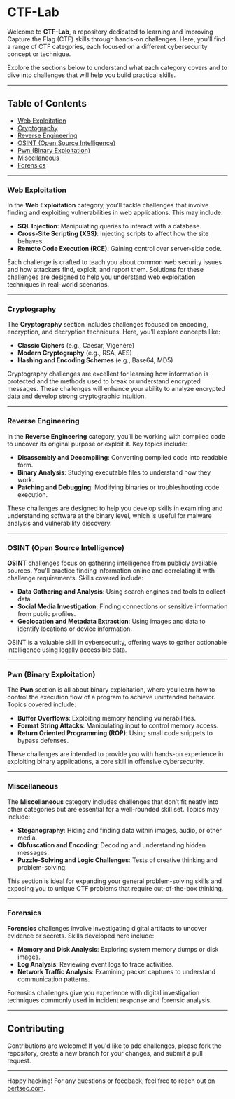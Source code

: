 # CTF-Lab

Welcome to **CTF-Lab**, a repository dedicated to learning and improving Capture the Flag (CTF) skills through hands-on challenges. Here, you’ll find a range of CTF categories, each focused on a different cybersecurity concept or technique. 

Explore the sections below to understand what each category covers and to dive into challenges that will help you build practical skills.

---

## Table of Contents

- [Web Exploitation](#web-exploitation)
- [Cryptography](#cryptography)
- [Reverse Engineering](#reverse-engineering)
- [OSINT (Open Source Intelligence)](#osint-open-source-intelligence)
- [Pwn (Binary Exploitation)](#pwn-binary-exploitation)
- [Miscellaneous](#miscellaneous)
- [Forensics](#forensics)

---

### Web Exploitation

In the **Web Exploitation** category, you’ll tackle challenges that involve finding and exploiting vulnerabilities in web applications. This may include:

- **SQL Injection**: Manipulating queries to interact with a database.
- **Cross-Site Scripting (XSS)**: Injecting scripts to affect how the site behaves.
- **Remote Code Execution (RCE)**: Gaining control over server-side code.

Each challenge is crafted to teach you about common web security issues and how attackers find, exploit, and report them. Solutions for these challenges are designed to help you understand web exploitation techniques in real-world scenarios.

---

### Cryptography

The **Cryptography** section includes challenges focused on encoding, encryption, and decryption techniques. Here, you’ll explore concepts like:

- **Classic Ciphers** (e.g., Caesar, Vigenère)
- **Modern Cryptography** (e.g., RSA, AES)
- **Hashing and Encoding Schemes** (e.g., Base64, MD5)

Cryptography challenges are excellent for learning how information is protected and the methods used to break or understand encrypted messages. These challenges will enhance your ability to analyze encrypted data and develop strong cryptographic intuition.

---

### Reverse Engineering

In the **Reverse Engineering** category, you’ll be working with compiled code to uncover its original purpose or exploit it. Key topics include:

- **Disassembly and Decompiling**: Converting compiled code into readable form.
- **Binary Analysis**: Studying executable files to understand how they work.
- **Patching and Debugging**: Modifying binaries or troubleshooting code execution.

These challenges are designed to help you develop skills in examining and understanding software at the binary level, which is useful for malware analysis and vulnerability discovery.

---

### OSINT (Open Source Intelligence)

**OSINT** challenges focus on gathering intelligence from publicly available sources. You'll practice finding information online and correlating it with challenge requirements. Skills covered include:

- **Data Gathering and Analysis**: Using search engines and tools to collect data.
- **Social Media Investigation**: Finding connections or sensitive information from public profiles.
- **Geolocation and Metadata Extraction**: Using images and data to identify locations or device information.

OSINT is a valuable skill in cybersecurity, offering ways to gather actionable intelligence using legally accessible data.

---

### Pwn (Binary Exploitation)

The **Pwn** section is all about binary exploitation, where you learn how to control the execution flow of a program to achieve unintended behavior. Topics covered include:

- **Buffer Overflows**: Exploiting memory handling vulnerabilities.
- **Format String Attacks**: Manipulating input to control memory access.
- **Return Oriented Programming (ROP)**: Using small code snippets to bypass defenses.

These challenges are intended to provide you with hands-on experience in exploiting binary applications, a core skill in offensive cybersecurity.

---

### Miscellaneous

The **Miscellaneous** category includes challenges that don’t fit neatly into other categories but are essential for a well-rounded skill set. Topics may include:

- **Steganography**: Hiding and finding data within images, audio, or other media.
- **Obfuscation and Encoding**: Decoding and understanding hidden messages.
- **Puzzle-Solving and Logic Challenges**: Tests of creative thinking and problem-solving.

This section is ideal for expanding your general problem-solving skills and exposing you to unique CTF problems that require out-of-the-box thinking.

---

### Forensics

**Forensics** challenges involve investigating digital artifacts to uncover evidence or secrets. Skills developed here include:

- **Memory and Disk Analysis**: Exploring system memory dumps or disk images.
- **Log Analysis**: Reviewing event logs to trace activities.
- **Network Traffic Analysis**: Examining packet captures to understand communication patterns.

Forensics challenges give you experience with digital investigation techniques commonly used in incident response and forensic analysis.

---

## Contributing

Contributions are welcome! If you'd like to add challenges, please fork the repository, create a new branch for your changes, and submit a pull request.

---

Happy hacking! For any questions or feedback, feel free to reach out on [bertsec.com](https://bertsec.com).
